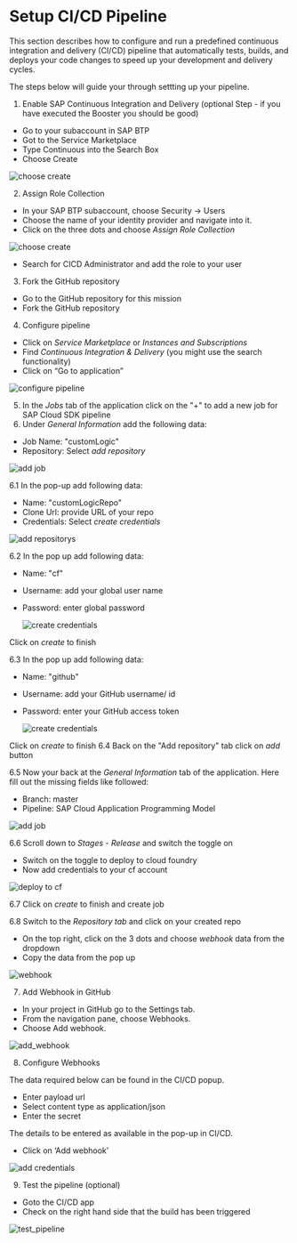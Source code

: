 # Setup CI/CD Pipeline

This section describes how to configure and run a predefined continuous integration and delivery (CI/CD) pipeline that automatically tests, builds, and deploys your code changes to speed up your development and delivery cycles.

The steps below will guide your through settting up your pipeline.

1. Enable SAP Continuous Integration and Delivery (optional Step - if you have executed the Booster you should be good)
- Go to your subaccount in SAP BTP
- Got to the Service Marketplace
- Type Continuous into the Search Box
- Choose Create

 ![choose create](./images/cicd1-1.png)

2. Assign Role Collection

- In your SAP BTP subaccount, choose Security -> Users
- Choose the name of your identity provider and navigate into it.
- Click on the three dots and choose *Assign Role Collection*

 ![choose create](./images/cicd1-2.png)

- Search for CICD Administrator and add the role to your user

3. Fork the GitHub repository

- Go to the GitHub repository for this mission 
- Fork the GitHub repository


4. Configure pipeline

- Click on *Service Marketplace* or *Instances and Subscriptions*
- Find *Continuous Integration & Delivery* (you might use the search functionality)
- Click on “Go to application”

 ![configure pipeline](./images/cicd2.png)
 
 
 5. In the *Jobs* tab of the application click on the "+" to add a new job for SAP Cloud SDK pipeline
 6. Under *General Information* add the following data:
 - Job Name: "customLogic"
 - Repository: Select *add repository*
 
  ![add job](./images/ci-cd-1.png)

 6.1 In the pop-up add following data:
 - Name: "customLogicRepo"
 - Clone Url: provide URL of your repo
 - Credentials: Select *create credentials*
 
  ![add repositorys](./images/ci-cd-2.png)
  
 6.2 In the pop up add following data:
 - Name: "cf"
 - Username: add your global user name
 - Password: enter global password
 
   ![create credentials](./images/ci-cd-2.1.png)
 
  Click on *create* to finish
 
 6.3 In the pop up add following data:
 - Name: "github"
 - Username: add your GitHub username/ id
 - Password: enter your GitHub access token 
 
   ![create credentials](./images/ci-cd-3.png)
 
  Click on *create* to finish
  6.4 Back on the "Add repository" tab click on *add* button
  
  6.5 Now your back at the *General Information* tab of the application. Here fill out the missing fields like followed:
  - Branch: master
  - Pipeline: SAP Cloud Application Programming Model
  
 ![add job](./images/ci-cd-4.png)
  
  6.6 Scroll down to *Stages* - *Release* and switch the toggle on
  - Switch on the toggle to deploy to cloud foundry
  - Now add credentials to your cf account
 
  ![deploy to cf](./images/ci-cd-5.png)
   
  6.7 Click on *create* to finish and create job
  
  6.8 Switch to the *Repository tab* and click on your created repo
  - On the top right, click on the 3 dots and choose *webhook* data from the dropdown
  - Copy the data from the pop up
  
![webhook](./images/ci-cd-6.png)

7. Add Webhook in GitHub

- In your project in GitHub go to the Settings tab.
- From the navigation pane, choose Webhooks.
- Choose Add webhook.

 ![add_webhook](./images/cicd6-3.png)

8. Configure Webhooks

The data required below can be found in the CI/CD popup.

- Enter payload url
- Select content type as application/json
- Enter the secret

The details to be entered as available in the pop-up in CI/CD.

- Click on ‘Add webhook’

 ![add credentials](./images/cicd6-4.png)
 
9. Test the pipeline (optional)
 
 - Goto the CI/CD app 
 - Check on the right hand side that the build has been triggered
 
  ![test_pipeline](./images/cicd6-5.png)
 

 

